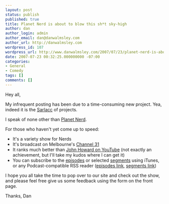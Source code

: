 ```yaml
---
layout: post
status: publish
published: true
title: Planet Nerd is about to blow this sh*t sky-high
author: dan
author_login: admin
author_email: dan@danwalmsley.com
author_url: http://danwalmsley.com
wordpress_id: 107
wordpress_url: http://www.danwalmsley.com/2007/07/23/planet-nerd-is-about-to-blow-this-sht-sky-high/
date: 2007-07-23 00:32:25.000000000 -07:00
categories:
- General
- Comedy
tags: []
comments: []
---
```

Hey all,

My infrequent posting has been due to a time-consuming new project. Yea, indeed it is the <a href="http://en.wikipedia.org/wiki/Sarlacc">Sarlacc</a> of projects.

I speak of none other than <a href="http://planetnerd.tv">Planet Nerd</a>.

For those who haven't yet come up to speed:
<ul>
	<li>It's a variety show for Nerds</li>
	<li>It's broadcast on Melbourne's <a href="http://www.c31.org.au">Channel 31</a></li>
	<li>It ranks much better than <a href="http://www.youtube.com/results?search_query=john+howard+climate+change&search=">John Howard on YouTube</a> (not exactly an achievement, but I'll take my kudos where I can get it)</li>
	<li>You can subscribe to the <a href="http://phobos.apple.com/WebObjects/MZStore.woa/wa/viewPodcast?id=259736295">episodes</a> or selected <a href="http://phobos.apple.com/WebObjects/MZStore.woa/wa/viewPodcast?id=259955900">segments</a> using iTunes, or any Podcast-compatible RSS reader (<a href="http://planetnerd.tv/category/episodes/?feed=podcast">episodes link</a>, <a href="http://planetnerd.tv/category/segments/?feed=podcast">segments link</a>)</li>
</ul>

I hope you all take the time to pop over to our site and check out the show, and please feel free give us some feedback using the form on the front page.

Thanks,
Dan
